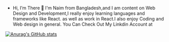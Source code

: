 - Hi, I’m There 👋 
I'm Naim from Bangladesh,and I am content on Web Design and Development,I really enjoy learning  languages and frameworks like React.
as well as work in React.I also enjoy Coding and Web design in general. You Can Check Out My Linkdin Account at

[![Anurag's GitHub stats](https://github-readme-stats.vercel.app/api?username=Naim&show_icons=true&theme=radical)](https://github.com/anuraghazra/github-readme-stats)
